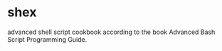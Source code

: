 # shex
advanced shell script cookbook according to the book Advanced Bash Script Programming Guide.
